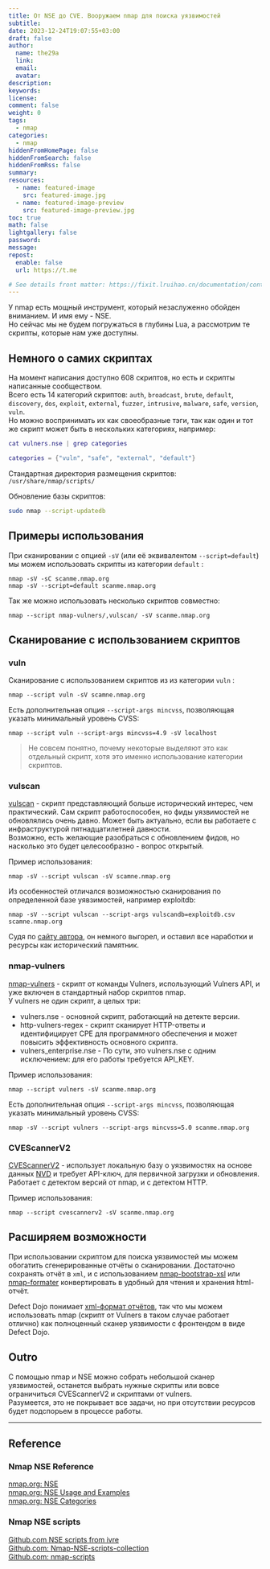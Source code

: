 ```yaml
---
title: От NSE до CVE. Вооружаем nmap для поиска уязвимостей
subtitle:
date: 2023-12-24T19:07:55+03:00
draft: false
author:
  name: the29a
  link:
  email:
  avatar:
description:
keywords:
license:
comment: false
weight: 0
tags:
  - nmap
categories:
  - nmap
hiddenFromHomePage: false
hiddenFromSearch: false
hiddenFromRss: false
summary:
resources:
  - name: featured-image
    src: featured-image.jpg
  - name: featured-image-preview
    src: featured-image-preview.jpg
toc: true
math: false
lightgallery: false
password:
message:
repost:
  enable: false
  url: https://t.me

# See details front matter: https://fixit.lruihao.cn/documentation/content-management/introduction/#front-matter
---
```


У nmap есть мощный инструмент, который незаслуженно обойден вниманием. И имя ему - NSE.  
Но сейчас мы не будем погружаться в глубины Lua, а рассмотрим те скрипты, которые нам уже доступны.

<!--more-->

## Немного о самих скриптах
На момент написания доступно 608 скриптов, но есть и скрипты написанные сообществом.  
Всего есть 14 категорий скриптов: `auth`, `broadcast`, `brute`, `default`, `discovery`, `dos`, `exploit`, `external`, `fuzzer`, `intrusive`, `malware`, `safe`, `version`, `vuln`.  
Но можно воспринимать их как своеобразные тэги, так как один и тот же скрипт может быть в нескольких категориях, например:
```lua
cat vulners.nse | grep categories 

categories = {"vuln", "safe", "external", "default"}
```
Стандартная директория  размещения скриптов:  
`/usr/share/nmap/scripts/`

Обновление базы скриптов:
```bash
sudo nmap --script-updatedb 
```

## Примеры использования
При сканировании c опцией `-sV` (или её эквивалентом  `--script=default`) мы можем использовать скрипты из категории `default` :
```shell
nmap -sV -sC scanme.nmap.org
nmap -sV --script=default scanme.nmap.org
```

Так же можно использовать несколько скриптов совместно:
```shell
nmap --script nmap-vulners/,vulscan/ -sV scanme.nmap.org
```

## Сканирование с использованием скриптов
### vuln
Сканирование с использованием скриптов из из категории `vuln` :
```shell
nmap --script vuln -sV scamne.nmap.org 
```
Есть дополнительная опция `--script-args mincvss`, позволяющая указать минимальный уровень CVSS:
```
nmap --script vuln --script-args mincvss=4.9 -sV localhost  
```
> Не совсем понятно, почему некоторые выделяют это как отдельный скрипт, хотя это именно использование категории скриптов.

### vulscan
[vulscan](https://github.com/scipag/vulscan) - скрипт представляющий больше исторический интерес, чем практический. Сам скрипт работоспособен, но фиды уязвимостей не обновлялись очень давно. Может быть актуально, если вы работаете с инфраструктурой пятнадцатилетней давности.   
Возможно, есть желающие разобраться с обновлением фидов, но насколько это будет целесообразно - вопрос открытый.  

Пример использования:
```shell
nmap -sV --script vulscan -sV scamne.nmap.org 
```
Из  особенностей отличался возможностью сканирования по определенной базе уявзимостей, например exploitdb:
```
nmap -sV --script vulscan --script-args vulscandb=exploitdb.csv scamne.nmap.org 
```

Судя по [сайту автора](https://www.computec.ch/), он немного выгорел, и оставил все наработки и ресурсы как исторический памятник.

### nmap-vulners
[nmap-vulners](https://github.com/vulnersCom/nmap-vulners) - скрипт от команды Vulners, использующий Vulners API,  и уже включен в стандартный набор скриптов nmap.  
У vulners не один скрипт, а целых три:  
- vulners.nse - основной скрипт, работающий на детекте версии.
- http-vulners-regex - скрипт сканирует HTTP-ответы и идентифицирует CPE для  программного обеспечения и может повысить эффективность основного скрипта.
- vulners_enterprise.nse - По сути, это vulners.nse с одним исключением: для его работы требуется API_KEY.

Пример использования:
```shell
nmap --script vulners -sV scanme.nmap.org
```
Есть дополнительная опция `--script-args mincvss`, позволяющая указать минимальный уровень CVSS:
```
nmap -sV --script vulners --script-args mincvss=5.0 scanme.nmap.org
```


### CVEScannerV2
[CVEScannerV2](https://github.com/scmanjarrez/CVEScannerV2) -  использует локальную базу о уязвимостях на основе данных [NVD](nvd.nist.gov/) и требует API-ключ, для первичной загрузки и обновления.  
Работает с детектом версий от nmap, и с детектом HTTP.

Пример использования:
```shell
nmap --script cvescannerv2 -sV scanme.nmap.org
```

## Расширяем возможности
При использовании скриптом для поиска уязвимостей мы можем обогатить сгенерированные отчёты о сканировании. Достаточно сохранять отчёт в `xml`, и с использованием [nmap-bootstrap-xsl](https://github.com/Haxxnet/nmap-bootstrap-xsl) или [nmap-formater](https://github.com/vdjagilev/nmap-formatter) конвертировать в удобный для чтения и хранения html-отчёт.  

Defect Dojo понимает [xml-формат отчётов](https://documentation.defectdojo.com/integrations/parsers/file/nmap/), так что мы можем использовать nmap (скрипт от Vulners в таком случае работает отлично) как полноценный сканер уязвимости с фронтендом в виде Defect Dojo. 

## Outro
С помощью nmap и NSE можно собрать небольшой сканер уязвимостей, останется выбрать нужные скрипты или вовсе ограничиться CVEScannerV2 и скриптами от vulners.  
Разумеется, это не покрывает все задачи, но при отсутствии ресурсов будет подспорьем в процессе работы.  

---
## Reference
### Nmap NSE Reference
[nmap.org: NSE](https://nmap.org/nsedoc/scripts/)  
[nmap.org: NSE Usage and Examples](https://nmap.org/book/nse-usage.html)  
[nmap.org: NSE Categories](https://nmap.org/nsedoc/categories/vuln.html)  

### Nmap NSE scripts
[Github.com NSE scripts from ivre](https://github.com/ivre/ivre/tree/master/patches/nmap/scripts)  
[Github.com: Nmap-NSE-scripts-collection](https://github.com/emadshanab/Nmap-NSE-scripts-collection)  
[Github.com: nmap-scripts](https://github.com/takeshixx/nmap-scripts)  
